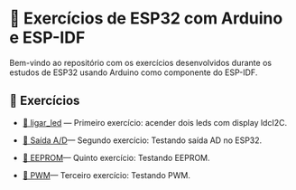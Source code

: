 # 📁 Exercícios de ESP32 com Arduino e ESP-IDF

Bem-vindo ao repositório com os exercícios desenvolvidos durante os estudos de ESP32 usando Arduino como componente do ESP-IDF.


## 📂 Exercícios

- [📁 ligar_led](ligar_led/) — Primeiro exercício: acender dois leds com display ldcI2C.

- [📂 Saída A/D](https://github.com/roger-ufrgs/Curso-Parobe/tree/main/potenciometro)— Segundo exercício: Testando saída AD no ESP32.

- [📂 EEPROM](https://github.com/roger-ufrgs/Curso-Parobe/tree/main/eeprom)— Quinto exercício: Testando EEPROM.

- [📂 PWM](https://github.com/roger-ufrgs/Curso-Parobe/tree/main/pwm)— Terceiro exercício: Testando PWM.

